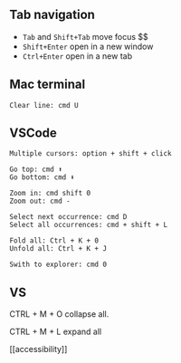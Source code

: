 ---
---


## Tab navigation 
- `Tab` and `Shift+Tab` move focus $$
- `Shift+Enter` open in a new window
- `Ctrl+Enter` open in a new tab

## Mac terminal

    Clear line: cmd U 

## VSCode 

    Multiple cursors: option + shift + click

    Go top: cmd ⬆️
    Go bottom: cmd ⬇️

    Zoom in: cmd shift 0 
    Zoom out: cmd - 

    Select next occurrence: cmd D
    Select all occurrences: cmd + shift + L

    Fold all: Ctrl + K + 0
    Unfold all: Ctrl + K + J

    Swith to explorer: cmd 0 


## VS 

CTRL + M + O collapse all.

CTRL + M + L expand all


[[accessibility]]